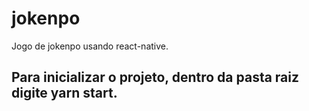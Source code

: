 # jokenpo
Jogo de jokenpo usando react-native. 

## Para inicializar o projeto, dentro da pasta raiz digite yarn start. 
